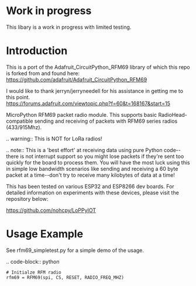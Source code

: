 
Work in progress
============
This libary is a work in progress with limited testing.  

Introduction
============

This is a port of the Adafruit_CircuitPython_RFM69 library of which this repo is forked from and found here:
https://github.com/adafruit/Adafruit_CircuitPython_RFM69

I would like to thank jerryn/jerryneedell for his assistance in getting me to this point.<br/>
https://forums.adafruit.com/viewtopic.php?f=60&t=168167&start=15

MicroPython RFM69 packet radio module.  This supports basic RadioHead-compatible sending and
receiving of packets with RFM69 series radios (433/915Mhz).

.. warning:: This is NOT for LoRa radios!

.. note:: This is a 'best effort' at receiving data using pure Python code--there is not interrupt
    support so you might lose packets if they're sent too quickly for the board to process them.
    You will have the most luck using this in simple low bandwidth scenarios like sending and
    receiving a 60 byte packet at a time--don't try to receive many kilobytes of data at a time!


This has been tested on various ESP32 and ESP8266 dev boards.  For detailed information on experiments with these devices, please visit the repository below:

https://github.com/nohcpy/LoPPyIOT


Usage Example
=============
See rfm69_simpletest.py for a simple demo of the usage.

.. code-block:: python

    # Initialze RFM radio
    rfm69 = RFM69(spi, CS, RESET, RADIO_FREQ_MHZ)
